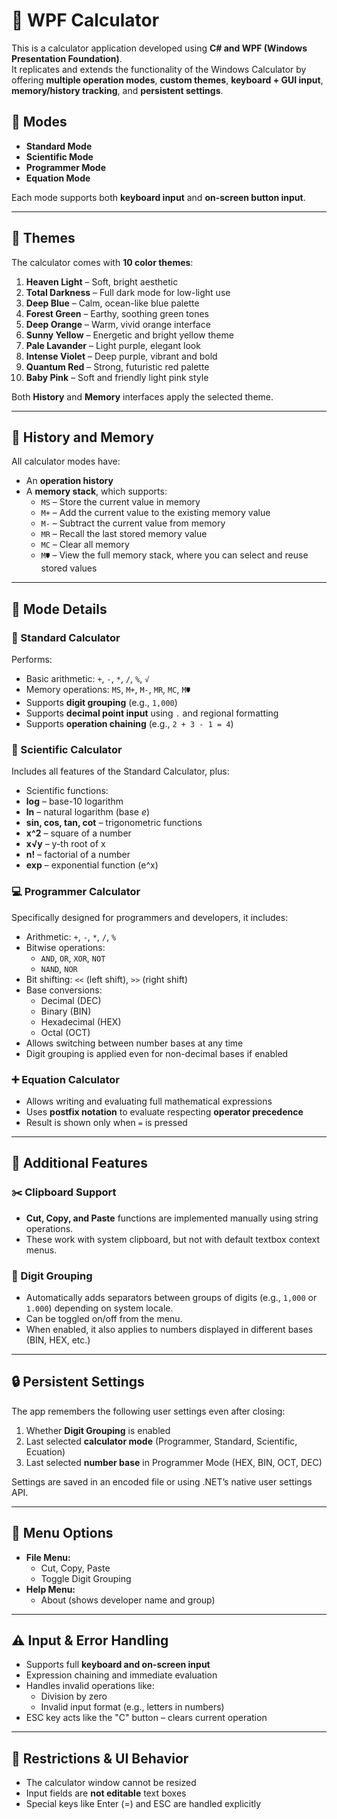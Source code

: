 # 🧮 WPF Calculator

This is a calculator application developed using **C# and WPF (Windows Presentation Foundation)**.  
It replicates and extends the functionality of the Windows Calculator by offering **multiple operation modes**, **custom themes**, **keyboard + GUI input**, **memory/history tracking**, and **persistent settings**.

## 🧠 Modes

- **Standard Mode**
- **Scientific Mode**
- **Programmer Mode**
- **Equation Mode**

Each mode supports both **keyboard input** and **on-screen button input**.

---

## 🎨 Themes

The calculator comes with **10 color themes**:

1. **Heaven Light** – Soft, bright aesthetic
2. **Total Darkness** – Full dark mode for low-light use
3. **Deep Blue** – Calm, ocean-like blue palette
4. **Forest Green** – Earthy, soothing green tones
5. **Deep Orange** – Warm, vivid orange interface
6. **Sunny Yellow** – Energetic and bright yellow theme
7. **Pale Lavander** – Light purple, elegant look
8. **Intense Violet** – Deep purple, vibrant and bold
9. **Quantum Red** – Strong, futuristic red palette
10. **Baby Pink** – Soft and friendly light pink style

Both **History** and **Memory** interfaces apply the selected theme.

---

## 🧾 History and Memory

All calculator modes have:

- An **operation history**
- A **memory stack**, which supports:
  - `MS` – Store the current value in memory
  - `M+` – Add the current value to the existing memory value
  - `M-` – Subtract the current value from memory
  - `MR` – Recall the last stored memory value
  - `MC` – Clear all memory
  - `M🠷` – View the full memory stack, where you can select and reuse stored values

---

## 🧮 Mode Details

### 🔹 Standard Calculator
Performs:
- Basic arithmetic: `+`, `-`, `*`, `/`, `%`, `√`
- Memory operations: `MS`, `M+`, `M-`, `MR`, `MC`, `M🠷`
- Supports **digit grouping** (e.g., `1,000`)
- Supports **decimal point input** using `.` and regional formatting
- Supports **operation chaining** (e.g., `2 + 3 - 1 = 4`)

### 🔬 Scientific Calculator
Includes all features of the Standard Calculator, plus:
- Scientific functions:
- **log** – base-10 logarithm
- **ln** – natural logarithm (base *e*)
- **sin, cos, tan, cot** – trigonometric functions
- **x^2** – square of a number
- **x√y** – y-th root of x
- **n!** – factorial of a number
- **exp** – exponential function (e^x)

### 💻 Programmer Calculator
Specifically designed for programmers and developers, it includes:
- Arithmetic: `+`, `-`, `*`, `/`, `%`
- Bitwise operations:
  - `AND`, `OR`, `XOR`, `NOT`
  - `NAND`, `NOR`
- Bit shifting: `<<` (left shift), `>>` (right shift)
- Base conversions:
  - Decimal (DEC)
  - Binary (BIN)
  - Hexadecimal (HEX)
  - Octal (OCT)
- Allows switching between number bases at any time
- Digit grouping is applied even for non-decimal bases if enabled

### ➕ Equation Calculator
- Allows writing and evaluating full mathematical expressions
- Uses **postfix notation** to evaluate respecting **operator precedence**
- Result is shown only when `=` is pressed

---

## 🧰 Additional Features

### ✂️ Clipboard Support
- **Cut, Copy, and Paste** functions are implemented manually using string operations.
- These work with system clipboard, but not with default textbox context menus.
  
### 🧮 Digit Grouping
- Automatically adds separators between groups of digits (e.g., `1,000` or `1.000`) depending on system locale.
- Can be toggled on/off from the menu.
- When enabled, it also applies to numbers displayed in different bases (BIN, HEX, etc.)

---

## 🔒 Persistent Settings

The app remembers the following user settings even after closing:
1. Whether **Digit Grouping** is enabled
2. Last selected **calculator mode** (Programmer, Standard, Scientific, Ecuation)
3. Last selected **number base** in Programmer Mode (HEX, BIN, OCT, DEC)

Settings are saved in an encoded file or using .NET’s native user settings API.

---

## 🧰 Menu Options

- **File Menu:**
  - Cut, Copy, Paste
  - Toggle Digit Grouping
- **Help Menu:**
  - About (shows developer name and group)

---

## ⚠️ Input & Error Handling

- Supports full **keyboard and on-screen input**
- Expression chaining and immediate evaluation
- Handles invalid operations like:
  - Division by zero
  - Invalid input format (e.g., letters in numbers)
- ESC key acts like the "C" button – clears current operation

---

## 🚫 Restrictions & UI Behavior

- The calculator window cannot be resized
- Input fields are **not editable** text boxes
- Special keys like Enter (=) and ESC are handled explicitly
